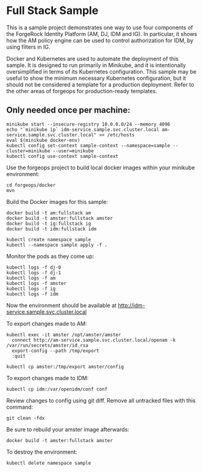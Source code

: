 # Full Stack Sample

This is a sample project demonstrates one way to use four components of the ForgeRock Identity Platform (AM, DJ, IDM and IG). In particular, it shows how the AM policy engine can be used to control authorization for IDM, by using filters in IG.

Docker and Kubernetes are used to automate the deployment of this sample. It is designed to run primarily in Minikube, and it is intentionally oversimplified in terms of its Kubernetes configuration. This sample may be useful to show the minimum necessary Kubernetes configuration, but it should not be considered a template for a production deployment. Refer to the other areas of forgeops for production-ready templates.

## Only needed once per machine:

    minikube start --insecure-registry 10.0.0.0/24 --memory 4096
    echo "`minikube ip` idm-service.sample.svc.cluster.local am-service.sample.svc.cluster.local" >> /etc/hosts
    eval $(minikube docker-env)
    kubectl config set-context sample-context --namespace=sample --cluster=minikube --user=minikube
    kubectl config use-context sample-context

Use the forgeops project to build local docker images within your minikube environment:

    cd forgeops/docker
    mvn

Build the Docker images for this sample:

    docker build -t am:fullstack am
    docker build -t amster:fullstack amster
    docker build -t ig:fullstack ig
    docker build -t idm:fullstack idm

    kubectl create namespace sample
    kubectl --namespace sample apply -f .

Monitor the pods as they come up:

    kubectl logs -f dj-0
    kubectl logs -f dj-1
    kubectl logs -f am
    kubectl logs -f amster
    kubectl logs -f ig
    kubectl logs -f idm

Now the environment should be available at http://idm-service.sample.svc.cluster.local

To export changes made to AM:

    kubectl exec -it amster /opt/amster/amster
      connect http://am-service.sample.svc.cluster.local/openam -k /var/run/secrets/amster/id_rsa
      export-config --path /tmp/export
      :quit

    kubectl cp amster:/tmp/export amster/config


To export changes made to IDM:

    kubectl cp idm:/var/openidm/conf conf

Review changes to config using git diff. Remove all untracked files with this command:

    git clean -fdx

Be sure to rebuild your amster image afterwards:

    docker build -t amster:fullstack amster

To destroy the environment:

    kubectl delete namespace sample
